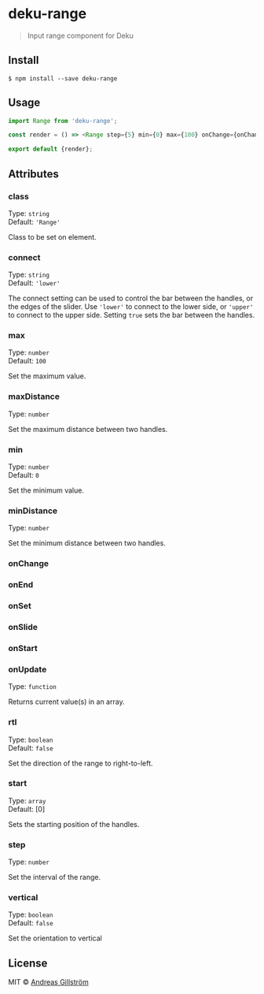 # deku-range

> Input range component for Deku


## Install

```
$ npm install --save deku-range
```


## Usage

```js
import Range from 'deku-range';

const render = () => <Range step={5} min={0} max={100} onChange={onChange} start={[10, 90]} connect/>;

export default {render};
```

## Attributes

###	class

Type: `string`  
Default: `'Range'`

Class to be set on element.

###	connect

Type: `string`  
Default: `'lower'`

The connect setting can be used to control the bar between the handles, or the edges of the slider. Use `'lower'` to connect to the lower side, or `'upper'` to connect to the upper side. Setting `true` sets the bar between the handles.

###	max

Type: `number`  
Default: `100`

Set the maximum value.

###	maxDistance

Type: `number`

Set the maximum distance between two handles.

###	min

Type: `number`  
Default: `0`

Set the minimum value.

###	minDistance

Type: `number`

Set the minimum distance between two handles.

###	onChange
###	onEnd
###	onSet
###	onSlide
###	onStart
###	onUpdate

Type: `function`

Returns current value(s) in an array.

###	rtl

Type: `boolean`  
Default: `false`

Set the direction of the range to right-to-left.

###	start

Type: `array`  
Default: [0]

Sets the starting position of the handles.

###	step

Type: `number`

Set the interval of the range.

###	vertical

Type: `boolean`  
Default: `false`

Set the orientation to vertical


## License

MIT © [Andreas Gillström](http://github.com/gillstrom)
